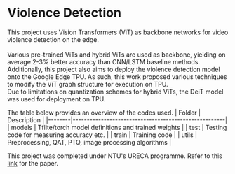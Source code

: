 # Violence Detection

This project uses Vision Transformers (ViT) as backbone networks for video violence detection on the edge.<br>
<br>
Various pre-trained ViTs and hybrid ViTs are used as backbone, yielding on average 2-3% better accuracy than CNN/LSTM baseline methods.<br>
Additionally, this project also aims to deploy the violence detection model onto the Google Edge TPU. As such, this work proposed various techniques to modify the ViT graph structure for execution on TPU.<br>
Due to limitations on quantization schemes for hybrid ViTs, the DeiT model was used for deployment on TPU.<br>

The table below provides an overview of the codes used.
| Folder | Description                                          |
|--------|------------------------------------------------------|
| models | Tflite/torch model definitions and trained weights   |
| test   | Testing code for measuring accuracy etc.             |
| train  | Training code                                        |
| utils  | Preprocessing, QAT, PTQ, image processing algorithms |

This project was completed under NTU's URECA programme. Refer to this [link]() for the paper.